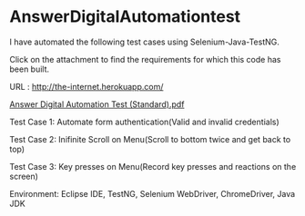 # AnswerDigitalAutomationtest

I have automated the following test cases using Selenium-Java-TestNG. 


Click on the attachment to find the requirements for which this code has been built.
 
URL : http://the-internet.herokuapp.com/ 

[Answer Digital Automation Test (Standard).pdf](https://github.com/DivyaTharanikumar/AnswerDigitalAutomationtest/files/6121363/Answer.Digital.Automation.Test.Standard.pdf)


Test Case 1: Automate form authentication(Valid and invalid credentials)


Test Case 2: Inifinite Scroll on Menu(Scroll to bottom twice and get back to top)


Test Case 3: Key presses on Menu(Record key presses and reactions on the screen)



Environment: Eclipse IDE, TestNG, Selenium WebDriver, ChromeDriver, Java JDK

